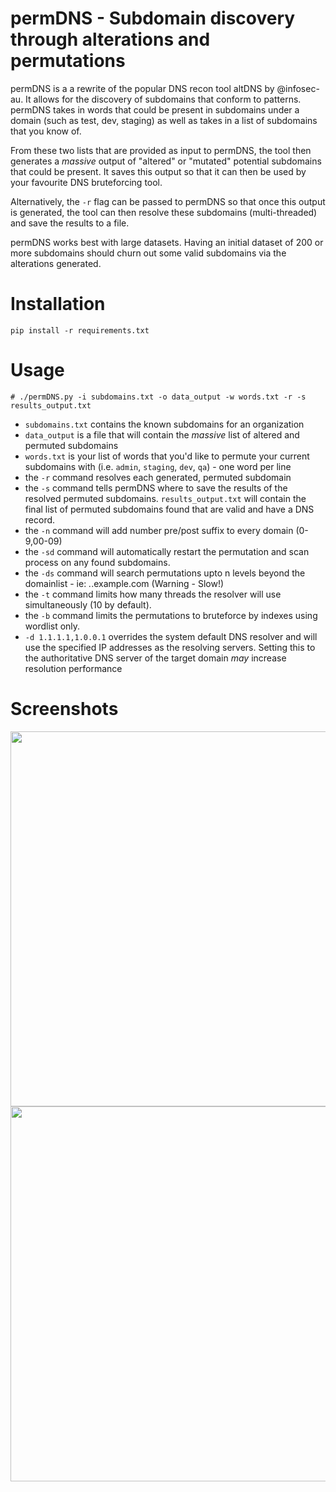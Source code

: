 # permDNS - Subdomain discovery through alterations and permutations

permDNS is a a rewrite of the popular DNS recon tool altDNS by @infosec-au.
It allows for the discovery of subdomains that conform to patterns. permDNS takes in words that could be present in subdomains under a domain (such as test, dev, staging) as well as takes in a list of subdomains that you know of.

From these two lists that are provided as input to permDNS, the tool then generates a _massive_ output of "altered" or "mutated" potential subdomains that could be present. It saves this output so that it can then be used by your favourite DNS bruteforcing tool.

Alternatively, the `-r` flag can be passed to permDNS so that once this output is generated, the tool can then resolve these subdomains (multi-threaded) and save the results to a file.

permDNS works best with large datasets. Having an initial dataset of 200 or more subdomains should churn out some valid subdomains via the alterations generated.

# Installation

`pip install -r requirements.txt`

# Usage

`# ./permDNS.py -i subdomains.txt -o data_output -w words.txt -r -s results_output.txt`

- `subdomains.txt` contains the known subdomains for an organization
- `data_output` is a file that will contain the _massive_ list of altered and permuted subdomains
- `words.txt` is your list of words that you'd like to permute your current subdomains with (i.e. `admin`, `staging`, `dev`, `qa`) - one word per line
- the `-r` command resolves each generated, permuted subdomain
- the `-s` command tells permDNS where to save the results of the resolved permuted subdomains. `results_output.txt` will contain the final list of permuted subdomains found that are valid and have a DNS record.
- the `-n` command will add number pre/post suffix to every domain (0-9,00-09)
- the `-sd` command will automatically restart the permutation and scan process on any found subdomains.
- the `-ds` command will search permutations upto n levels beyond the domainlist - ie: *.*.example.com (Warning - Slow!)
- the `-t` command limits how many threads the resolver will use simultaneously (10 by default).
- the `-b` command limits the permutations to bruteforce by indexes using wordlist only.
- `-d 1.1.1.1,1.0.0.1` overrides the system default DNS resolver and will use the specified IP addresses as the resolving servers. Setting this to the authoritative DNS server of the target domain *may* increase resolution performance 

# Screenshots

<img src="https://i.imgur.com/fkfZqkl.png" width="600px"/>

<img src="https://i.imgur.com/Jyfue26.png" width="600px"/>

